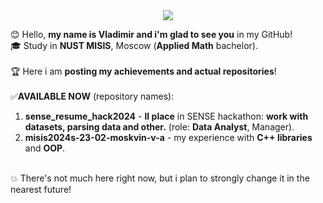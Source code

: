 <div align="center">
  <img src="https://media.giphy.com/media/v1.Y2lkPTc5MGI3NjExdmp5a2RoYzV3eHhkZXhjc2F2eWRrOTNhNjJqMnIwZnRtbXN2MW15dyZlcD12MV9pbnRlcm5hbF9naWZfYnlfaWQmY3Q9Zw/4OV1bLOIWwIXRxpXlN/giphy.gif" style="max-width: 200%; height: auto;"/>
  <p></p>
</div>

😊 Hello, **my name is Vladimir and i'm glad to see you** in my GitHub! <br/>
🎓 Study in **NUST MISIS**, Moscow (**Applied Math** bachelor). <br/>
<br/>
🏆 Here i am **posting my achievements and actual repositories**! <br/>
<br/>
✅**AVAILABLE NOW** (repository names): <br/>
1) **sense_resume_hack2024** - **II place** in SENSE hackathon: **work with datasets, parsing data and other.** (role: **Data Analyst**, Manager). <br/>
2) **misis2024s-23-02-moskvin-v-a** - my experience with **C++ libraries** and **OOP**.<br/>
<br/>
💥 There's not much here right now, but i plan to strongly change it in the nearest future!
<!---
virMavr/virMavr is a ✨ special ✨ repository because its `README.md` (this file) appears on your GitHub profile.
You can click the Preview link to take a look at your changes.
--->
